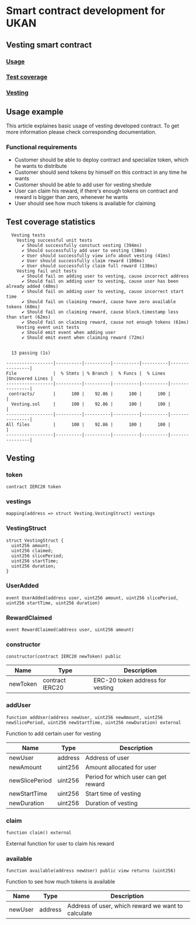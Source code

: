 # Smart contract development for UKAN

## Vesting smart contract

### [Usage](#usage-example)

### [Test coverage](#test-coverage-statistics)

### [Vesting](#vesting)

## Usage example

This article explaines basic usage of vesting developed contract.
To get more information please check corresponding documentation.

### Functional requirements

- Customer should be able to deploy contract and specialize token, which he wants to distribute
- Customer should send tokens by himself on this contract in any time he wants
- Customer should be able to add user for vesting shedule
- User can claim his reward, if there's enough tokens on contract and reward is bigger than zero, whenever he wants
- User should see how much tokens is available for claiming

## Test coverage statistics

```text
  Vesting tests
    Vesting successful unit tests
      ✔ Should successfully constuct vesting (394ms)
      ✔ Should successfully add user to vesting (38ms)
      ✔ User should successfully view info about vesting (41ms)
      ✔ User should successfully claim reward (108ms)
      ✔ User should successfully claim full reward (138ms)
    Vesting fail unit tests
      ✔ Should fail on adding user to vesting, cause incorrect address
      ✔ Should fail on adding user to vesting, cause user has been already added (40ms)
      ✔ Should fail on adding user to vesting, cause incorrect start time
      ✔ Should fail on claiming reward, cause have zero available tokens (68ms)
      ✔ Should fail on claiming reward, cause block.timestamp less than start (62ms)
      ✔ Should fail on claiming reward, cause not enough tokens (61ms)
    Vesting event unit tests
      ✔ Should emit event when adding user
      ✔ Should emit event when claiming reward (72ms)


  13 passing (1s)

------------------|----------|----------|----------|----------|----------------|
File              |  % Stmts | % Branch |  % Funcs |  % Lines |Uncovered Lines |
------------------|----------|----------|----------|----------|----------------|
 contracts/       |      100 |    92.86 |      100 |      100 |                |
  Vesting.sol     |      100 |    92.86 |      100 |      100 |                |
------------------|----------|----------|----------|----------|----------------|
All files         |      100 |    92.86 |      100 |      100 |                |
------------------|----------|----------|----------|----------|----------------|
```

## Vesting

### token

```solidity
contract IERC20 token
```

### vestings

```solidity
mapping(address => struct Vesting.VestingStruct) vestings
```

### VestingStruct

```solidity
struct VestingStruct {
  uint256 amount;
  uint256 claimed;
  uint256 slicePeriod;
  uint256 startTime;
  uint256 duration;
}
```

### UserAdded

```solidity
event UserAdded(address user, uint256 amount, uint256 slicePeriod, uint256 startTime, uint256 duration)
```

### RewardClaimed

```solidity
event RewardClaimed(address user, uint256 amount)
```

### constructor

```solidity
constructor(contract IERC20 newToken) public
```

| Name | Type | Description |
| ---- | ---- | ----------- |
| newToken | contract IERC20 | ERC-20 token address for vesting |

### addUser

```solidity
function addUser(address newUser, uint256 newAmount, uint256 newSlicePeriod, uint256 newStartTime, uint256 newDuration) external
```

Function to add certain user for vesting

| Name | Type | Description |
| ---- | ---- | ----------- |
| newUser | address | Address of user |
| newAmount | uint256 | Amount allocated for user |
| newSlicePeriod | uint256 | Period for which user can get reward |
| newStartTime | uint256 | Start time of vesting |
| newDuration | uint256 | Duration of vesting |

### claim

```solidity
function claim() external
```

External function for user to claim his reward

### available

```solidity
function available(address newUser) public view returns (uint256)
```

Function to see how much tokens is available

| Name | Type | Description |
| ---- | ---- | ----------- |
| newUser | address | Address of user, which reward we want to calculate |
